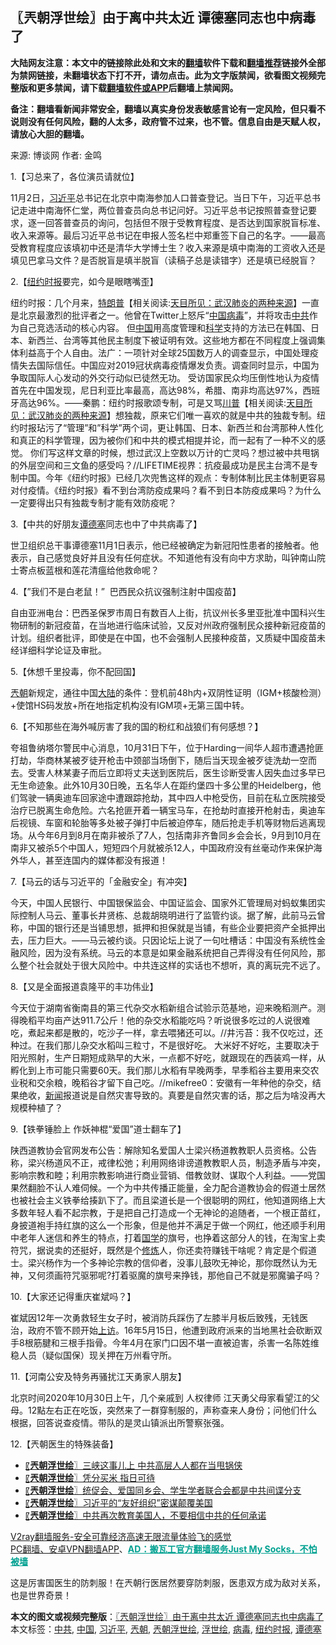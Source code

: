  <h2>〖兲朝浮世绘〗由于离中共太近 谭德塞同志也中病毒了</h2> <p class="notice"><b>大陆网友注意：本文中的链接除此处和文末的<a href="https://github.com/bannedbook/fanqiang" >翻墙</a>软件下载和<a href="https://github.com/killgcd/justmysocks/blob/master/README.md">翻墙推荐</a>链接外全部为禁网链接，未翻墙状态下打不开，请勿点击。此为文字版禁闻，欲看图文视频完整版和更多禁闻，请下载<a href="https://github.com/bannedbook/fanqiang">翻墙软件或APP</a>后翻墙上禁闻网。</p><p>备注：翻墙看新闻非常安全，翻墙以真实身份发表敏感言论有一定风险，但只看不说则没有任何风险，翻的人太多，政府管不过来，也不管。信息自由是天赋人权，请放心大胆的翻墙。</b></p>  <div class="entry"> <p>来源:&nbsp;博谈网                            作者:&nbsp;金鸣                           </p> <p>1.【习总来了，各位演员请就位】</p> <p></p> <p>11月2日，<a href="https://www.bannedbook.org/bnews/tag/%e4%b9%a0%e8%bf%91%e5%b9%b3/" class="st_tag internal_tag" rel="tag" title="标签 习近平 下的日志">习近平</a>总书记在北京中南海参加人口普查登记。当日下午，习近平总书记走进中南海怀仁堂，两位普查员向总书记问好。习近平总书记按照普查登记要求，逐一回答普查员的询问，包括但不限于受教育程度、是否达到国家脱盲标准、收入来源等。最后习近平总书记在申报人签名栏中郑重签下自己的名字。——最高受教育程度应该填初中还是清华大学博士生？收入来源是填中南海的工资收入还是填见巴拿马文件？是否脱盲是填半脱盲（读稿子总是读错字）还是填已经脱盲？</p> <p>2.【<a href="https://www.bannedbook.org/bnews/tag/%e7%ba%bd%e7%ba%a6%e6%97%b6%e6%8a%a5/" class="st_tag internal_tag" rel="tag" title="标签 纽约时报 下的日志">纽约时报</a>要完，如今是眼瞎嘴歪】</p> <p></p> <p>纽约时报：几个月来，<span class='wp_keywordlink'><a href="https://www.bannedbook.org/bnews/comments/20200816/1381118.html" title="天目所见：川普将再赢总统大选 共和党掌参众两院" target="_blank">特朗普</a></span>【相关阅读:<a href='https://www.bannedbook.org/bnews/comments/20200816/1381123.html' target='_blank'>天目所见：武汉肺炎的两种来源</a>】一直是北京最激烈的批评者之一。他曾在Twitter上怒斥“<span class='wp_keywordlink_affiliate'><a href="https://www.bannedbook.org/" title="中国" target="_blank">中国</a></span><a href="https://www.bannedbook.org/bnews/tag/%e7%97%85%e6%af%92/" class="st_tag internal_tag" rel="tag" title="标签 病毒 下的日志">病毒</a>”，并将攻击<a href="https://www.bannedbook.org/bnews/tag/%e4%b8%ad%e5%85%b1/" class="st_tag internal_tag" rel="tag" title="标签 中共 下的日志">中共</a>作为自己竞选活动的核心内容。 但<a href="https://www.bannedbook.org/bnews/tag/%E4%B8%AD%E5%9B%BD/" class="st_tag internal_tag" rel="tag" title="标签 中国 下的日志">中国</a>用高度管理和<span class='wp_keywordlink'><a href="https://www.bannedbook.org/forum11/topic309.html" title="禁片：“科学”的棍子" target="_blank">科学</a></span>支持的方法已在韩国、日本、新西兰、台湾等其他民主制度下被证明有效。这些地方都在不同程度上强调集体利益高于个人自由。法广：一项针对全球25国数万人的调查显示，中国处理疫情失去国际信任。中国应对2019冠状病毒疫情爆发负责。调查同时显示，中国为争取国际人心发动的外交行动似已徒然无功。 受访国家民众均压倒性地认为疫情首先在中国发现，尼日利亚比率最高，高达98%，希腊、南非均高达97%，西班牙高达96%。——秦鹏：纽约时报歌颂专制，可是又骂<span class='wp_keywordlink'><a href="https://www.bannedbook.org/bnews/comments/20200816/1381118.html" title="天目所见：川普将再赢总统大选 共和党掌参众两院" target="_blank">川普</a></span>【相关阅读:<a href='https://www.bannedbook.org/bnews/comments/20200816/1381123.html' target='_blank'>天目所见：武汉肺炎的两种来源</a>】想独裁，原来它们唯一喜欢的就是中共的独裁专制。纽约时报玷污了“管理”和”科学”两个词，更让韩国、日本、新西兰和台湾那种人性化和真正的科学管理，因为被你们和中共的模式相提并论，而一起有了一种不义的感觉。 你们写这样文章的时候，想过武汉上空数以万计的亡灵吗？想过被中共甩锅的外层空间和三文鱼的感受吗？//LIFETIME视界：抗疫最成功是民主台湾不是专制中国。今年《纽约时报》已经几次兜售这样的观点：专制体制比民主体制更容易对付疫情。《纽约时报》看不到台湾防疫成果吗？看不到日本防疫成果吗？为什么一定要得出只有独裁专制才能有效防疫呢？</p> <p>3.【中共的好朋友<a href="https://www.bannedbook.org/bnews/tag/%e8%b0%ad%e5%be%b7%e5%a1%9e/" class="st_tag internal_tag" rel="tag" title="标签 谭德塞 下的日志">谭德塞</a>同志也中了中共病毒了】</p> <p></p>  <p>世卫组织总干事谭德塞11月1日表示，他已经被确定为新冠阳性患者的接触者。他表示，自己感觉良好并且没有任何症状。不知道他有没有向中方求助，叫钟南山院士寄点板蓝根和莲花清瘟给他救命呢？</p> <p>4.【&#8221;我们不是白老鼠！&#8221;  巴西民众抗议强制注射中国疫苗】</p> <p></p> <p>自由亚洲电台：巴西圣保罗市周日有数百人上街，抗议州长多里亚批准中国科兴生物研制的新冠疫苗，在当地进行临床试验，又反对州政府强制民众接种新冠疫苗的计划。组织者批评，即使是在中国，也不会强制人民接种疫苗，又质疑中国疫苗未经详细科学论证及审批。</p> <p>5.【休想千里投毒，你不配回国】</p> <p></p> <p><a href="https://www.bannedbook.org/bnews/tag/%e5%85%b2%e6%9c%9d/" class="st_tag internal_tag" rel="tag" title="标签 兲朝 下的日志">兲朝</a>新规定，通往中国<span class='wp_keywordlink_affiliate'><a href="https://www.bannedbook.org/" title="大陆" target="_blank">大陆</a></span>的条件：登机前48h内+双阴性证明（IGM+核酸检测）+使馆HS码发放+所在地指定机构没有IGM项+无第三国中转。</p> <p>6.【不知那些在海外喊厉害了我的国的粉红和战狼们有何感想？】</p> <p></p>  <p>夸祖鲁纳塔尔警民中心消息，10月31日下午，位于Harding一间华人超市遭遇抢匪打劫，华商林某被歹徒开枪击中颈部当场倒下，随后当天现金被歹徒洗劫一空而去。受害人林某妻子而后立即将丈夫送到医院后，医生诊断受害人因失血过多早已无生命迹象。此外10月30日晚，五名华人在距约堡四十多公里的Heidelberg，他们驾驶一辆奥迪车回家途中遭跟踪抢劫，其中四人中枪受伤，目前在私立医院接受治疗已脱离生命危险。六名抢匪开着一辆宝马车，在抢劫时直接开枪射击，奥迪车后视镜、车窗和轮胎等多处被子弹打中后被迫停车，随后抢走手机等财物后逃离现场。从今年6月到8月在南非被杀了7人，包括南非齐鲁同乡会会长，9月到10月在南非又被杀5个中国人，短短四个月就被杀12人，中国政府没有丝毫动作来保护海外华人，甚至连国内的媒体都没有报道！ </p> <p>7.【马云的话与习近平的「金融安全」有冲突】</p> <p></p> <p>今天，中国人民银行、中国银保监会、中国证监会、国家外汇管理局对蚂蚁集团实际控制人马云、董事长井贤栋、总裁胡晓明进行了监管约谈。据了解，此前马云曾称，中国的银行还是当铺思想，抵押和担保就是当铺，有些企业要把资产全抵押出去，压力巨大。——马云被约谈。只因论坛上说了一句吐槽话：中国没有系统性金融风险，因为没有系统。马云的本意是如果金融系统把自己弄得没有任何风险，那么整个社会就处于很大风险中。中共连这样的实话也不想听，真的离玩完不远了。</p> <p>8.【又是全面报道袁隆平的丰功伟业】</p> <p></p> <p>今天位于湖南省衡南县的第三代杂交水稻新组合试验示范基地，迎来晚稻测产。测得晚稻平均亩产达911.7公斤！他的杂交水稻能吃吗？听说很多吃过的人说很难吃，煮起来都是散的，吃沙子一样，拿去喂猪还可以。//井污苔：我不仅吃过，还种过。在我们那儿杂交水稻叫三粒寸，不是很好吃。 大米好不好吃，主要取决于阳光照射，生产日期短成熟早的大米，一点都不好吃，就跟现在的西装鸡一样，从孵化到上市可能只需要60天。我们那儿水稻有早晚两季，早季稻谷主要用来交农业税和交余粮，晚稻谷才留下自己吃。//mikefree0：安徽有一年种他的杂交，结果绝收，<span class='wp_keywordlink_affiliate'><a href="https://www.bannedbook.org/" title="新闻">新闻</a></span>报道说是自然灾害导致的。真要是自然灾害的话，那之后为啥没再大规模种植了？</p> <p>9.【铁拳锤脸上 作妖神棍“爱国”道士翻车了】</p> <p></p>  <p>陕西道教协会官网发布公告：解除知名爱国人士梁兴杨道教教职人员资格。公告称，梁兴杨道风不正，戒律松弛；利用网络诽谤道教教职人员，制造矛盾与冲突，影响宗教和睦；利用宗教影响进行商业营销、借教敛财、谋取个人利益。——党国果然翻脸不认人难伺候。一个为中共传播正能量，全力配合道教协会的假道士居然也被社会主义铁拳给揍趴下了。而且梁道长是一个很聪明的网红，他知道网络上大多数年轻人看不起宗教，于是把自己打造成一个无神论的追随者，一个根正苗红，身披道袍手持红旗的这么一个形象，但是他并不满足于做一个网红，他还顺手利用中老年人迷信和养生的特点，打着<span class='wp_keywordlink'><a href="https://www.bannedbook.org/forum24/" title="国学传统文化禁书" target="_blank">国学</a></span>的旗号，也挣着这部分人的钱，在淘宝上卖符咒，据说卖的还挺好，既然是个<span class='wp_keywordlink'><a href="https://www.qi-gong.me/" title="气功修炼网" target="_blank">修炼</a></span>人，你还卖符赚钱干啥呢？肯定是个假道士。梁兴杨作为一个多神论宗教的信仰者，没事儿鼓吹无神论，那你既然认为无神，又何须画符咒驱邪呢?打着驱魔的旗号来挣钱，那他自己不就是邪魔骗子吗？</p> <p>10.【大家还记得重庆崔斌吗？】</p> <p></p> <p>崔斌因12年一次勇救轻生女子时，被消防兵踩伤了左膝半月板后致残，无钱医治，政府不管不顾开始<span class='wp_keywordlink_affiliate'><a href="https://www.bannedbook.org/bnews/weiquan/" title="上访" target="_blank">上访</a></span>。16年5月15日，他遭到政府派来的当地黑社会砍断双手8根筋腱和三根手指骨。今年4月在家门口因不堪一直被迫害，杀害一名陈姓维稳人员（疑似国保）现关押在万州看守所。</p> <p>11.【河南公安及特务再骚扰江天勇家人朋友】</p> <p></p> <p>北京时间2020年10月30日上午，几个亲戚到 人权律师 江天勇父母家看望江的父母。12點左右正在吃饭，突然来了一群穿制服的，声称查来人身份；问他们什么根据，回答说查疫情。带队的是灵山镇派出所警察张强。</p> <p>12.【兲朝医生的特殊装备】</p> <p></p>  <ul class='op-related-articles' title='相关阅读'> <li><a href='https://www.bannedbook.org/bnews/ssgc/20201102/1424157.html' target='_blank'>〖<b>兲朝浮世绘</b>〗三峡这事儿上 中共高层人人都在当甩锅侠</a></li> <li><a href='https://www.bannedbook.org/bnews/ssgc/20201031/1423158.html' target='_blank'>〖<b>兲朝浮世绘</b>〗凭分买米 指日可待</a></li> <li><a href='https://www.bannedbook.org/bnews/ssgc/20201030/1422539.html' target='_blank'>〖<b>兲朝浮世绘</b>〗统促会、爱国同乡会、学生学者联合会都是中共间谍分支</a></li> <li><a href='https://www.bannedbook.org/bnews/ssgc/20201029/1421952.html' target='_blank'>〖<b>兲朝浮世绘</b>〗习近平的“友好组织”密谋颠覆美国</a></li> <li><a href='https://www.bannedbook.org/bnews/ssgc/20201028/1421437.html' target='_blank'>〖<b>兲朝浮世绘</b>〗中共再次教育美国人，不要相信中共的任何承诺</a></li> </ul> <p class="texttj"> <a href="https://www.bannedbook.org/forum23/topic22702.html" target="_blank">V2ray翻墙服务-安全可靠经济高速无限流量体验飞的感觉</a><br/> <a href="https://github.com/bannedbook/fanqiang/wiki/%E7%A6%81%E9%97%BB%E7%BD%91%E5%AE%89%E5%8D%93%E7%BF%BB%E5%A2%99%E6%96%B0%E9%97%BBAPP" target="_blank">PC翻墙、安卓VPN翻墙APP</a>、<span onclick="window.open('https://github.com/killgcd/justmysocks/blob/master/README.md')" style="font-weight:bold;color:#00A191;cursor:pointer;text-decoration:underline;outline:none">AD：搬瓦工官方翻墙服务Just My Socks，不怕被墙</span></p><p>这是厉害国医生的防刺服！在兲朝行医居然要穿防刺服，医患双方成为敌对关系，也是世界奇景！</p><a name='sharetosocial'></a>       <div><b>本文的图文或视频完整版</b>：<a href='https://www.bannedbook.org/bnews/ssgc/20201103/1424695.html'>〖兲朝浮世绘〗由于离中共太近 谭德塞同志也中病毒了</a></div>  </div><!--END ENTRY--> <div class="postfooter"> <div>本文标签：<a href="https://www.bannedbook.org/bnews/tag/%e4%b8%ad%e5%85%b1/" rel="tag">中共</a>, <a href="https://www.bannedbook.org/bnews/tag/%E4%B8%AD%E5%9B%BD/" rel="tag">中国</a>, <a href="https://www.bannedbook.org/bnews/tag/%e4%b9%a0%e8%bf%91%e5%b9%b3/" rel="tag">习近平</a>, <a href="https://www.bannedbook.org/bnews/tag/%e5%85%b2%e6%9c%9d/" rel="tag">兲朝</a>, <a href="https://www.bannedbook.org/bnews/tag/%e5%85%b2%e6%9c%9d%e6%b5%ae%e4%b8%96%e7%bb%98/" rel="tag">兲朝浮世绘</a>, <a href="https://www.bannedbook.org/bnews/tag/%E6%B5%AE%E4%B8%96%E7%BB%98/" rel="tag">浮世绘</a>, <a href="https://www.bannedbook.org/bnews/tag/%e7%97%85%e6%af%92/" rel="tag">病毒</a>, <a href="https://www.bannedbook.org/bnews/tag/%e7%ba%bd%e7%ba%a6%e6%97%b6%e6%8a%a5/" rel="tag">纽约时报</a>, <a href="https://www.bannedbook.org/bnews/tag/%e8%b0%ad%e5%be%b7%e5%a1%9e/" rel="tag">谭德塞</a></div>  </div><!--END POSTFOOTER--> 